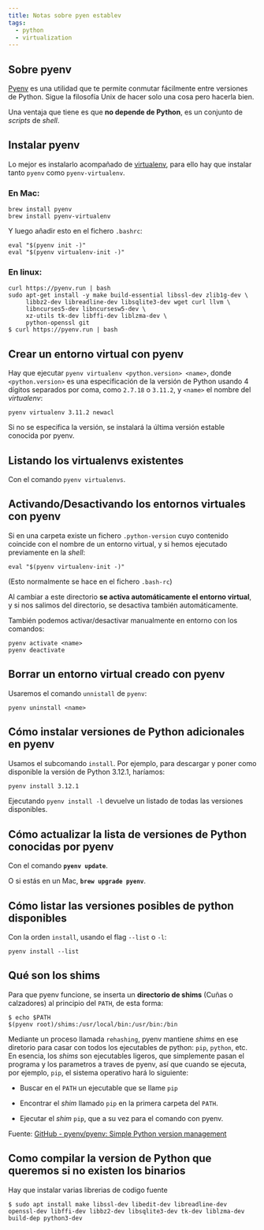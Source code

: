 ```yaml
---
title: Notas sobre pyen establev
tags:
  - python
  - virtualization
---
```


## Sobre pyenv

[Pyenv](https://github.com/pyenv/pyenv#readme) es una utilidad que te
permite conmutar fácilmente entre versiones de Python. Sigue la
filosofía Unix de hacer solo una cosa pero hacerla bien.

Una ventaja que tiene es que **no depende de Python**, es un conjunto de
_scripts_ de _shell_.

## Instalar pyenv

Lo mejor es instalarlo acompañado de
[virtualenv](https://virtualenv.pypa.io/en/latest/), para ello hay que
instalar tanto `pyenv` como `pyenv-virtualenv`.

### En Mac:

```shell
brew install pyenv
brew install pyenv-virtualenv
```

Y luego añadir esto en el fichero `.bashrc`: 

```
eval "$(pyenv init -)"
eval "$(pyenv virtualenv-init -)"
```

### En linux:

```shell
curl https://pyenv.run | bash
sudo apt-get install -y make build-essential libssl-dev zlib1g-dev \
     libbz2-dev libreadline-dev libsqlite3-dev wget curl llvm \
     libncurses5-dev libncursesw5-dev \
     xz-utils tk-dev libffi-dev liblzma-dev \
     python-openssl git
$ curl https://pyenv.run | bash
```

## Crear un entorno virtual con pyenv

Hay que ejecutar `pyenv virtualenv <python.version> <name>`, donde
`<python.version>` es una especificación de la versión de Python usando
4 dígitos separados por coma, como `2.7.18` o `3.11.2`, y `<name>` el
nombre del _virtualenv_:

```shell
pyenv virtualenv 3.11.2 newacl
```

Si no se especifica la versión, se instalará la última versión estable conocida por
pyenv.

## Listando los virtualenvs existentes

Con el comando `pyenv virtualenvs`.


## Activando/Desactivando los entornos virtuales con pyenv

Si en una carpeta existe un fichero `.python-version`
cuyo contenido coincide con el nombre de un entorno virtual,
y si hemos ejecutado previamente en la _shell_:

`eval "$(pyenv virtualenv-init -)"`

(Esto normalmente se hace en el fichero `.bash-rc`)

Al cambiar a este directorio **se activa automáticamente el entorno virtual**,
y si nos salimos del directorio, se desactiva también automáticamente.

También podemos activar/desactivar manualmente en entorno
con los comandos:

```shell
pyenv activate <name>
pyenv deactivate
```

## Borrar un entorno virtual creado con pyenv

Usaremos el comando `unnistall` de `pyenv`:

```shell
pyenv uninstall <name>
```

## Cómo instalar versiones de Python adicionales en pyenv

Usamos el subcomando `install`. Por ejemplo, para descargar y poner como
disponible la versión de Python 3.12.1, haríamos:

```bash
pyenv install 3.12.1
```

Ejecutando `pyenv install -l` devuelve un listado de todas las versiones
disponibles.

## Cómo actualizar la lista de versiones de Python conocidas por pyenv

Con el comando **`pyenv update`**. 

O si estás en un Mac, **`brew upgrade pyenv`**.

## Cómo listar las versiones posibles de python disponibles

Con la orden `install`, usando el flag `--list` o `-l`:

```shell
pyenv install --list
```


## Qué son los shims

Para que pyenv funcione, se inserta un **directorio de shims** (Cuñas o
calzadores) al principio del `PATH`, de esta forma:

```shell
$ echo $PATH
$(pyenv root)/shims:/usr/local/bin:/usr/bin:/bin
```

Mediante un proceso llamada `rehashing`, pyenv mantiene _shims_ en ese diretorio para casar con todos los ejecutables de python: `pip`, `python`, etc. En esencia, los _shims_ son ejecutables ligeros, que simplemente pasan el programa y los parametros a traves de pyenv, así que cuando se ejecuta, por ejemplo, `pip`, el sistema operativo hará lo siguiente:

- Buscar en el `PATH` un ejecutable que se llame `pip`

- Encontrar el _shim_ llamado `pip` en la primera carpeta del `PATH`.

- Ejecutar el _shim_ `pip`, que a su vez para el comando con pyenv.

Fuente: 
[GitHub - pyenv/pyenv: Simple Python version management](https://github.com/pyenv/pyenv)

## Como compilar la version de Python que queremos si no existen los binarios

Hay que instalar varias librerias de codigo fuente

```shell
$ sudo apt install make libssl-dev libedit-dev libreadline-dev openssl-dev libffi-dev libbz2-dev libsqlite3-dev tk-dev liblzma-dev build-dep python3-dev
```

